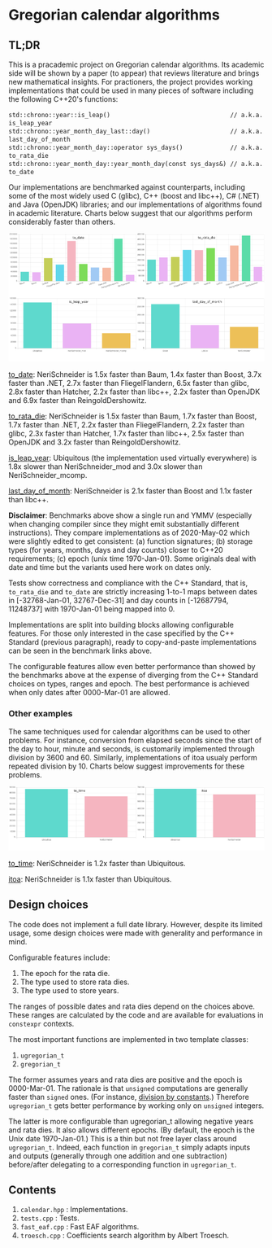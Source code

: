 # Gregorian calendar algorithms

## TL;DR

This is a pracademic project on Gregorian calendar algorithms. Its academic side will be shown by
a paper (to appear) that reviews literature and brings new mathematical insights. For practioners,
the project provides working implementations that could be used in many pieces of software including
the following C++20's functions:

    std::chrono::year::is_leap()                                 // a.k.a. is_leap_year
    std::chrono::year_month_day_last::day()                      // a.k.a. last_day_of_month
    std::chrono::year_month_day::operator sys_days()             // a.k.a. to_rata_die
    std::chrono::year_month_day::year_month_day(const sys_days&) // a.k.a. to_date

Our implementations are benchmarked against counterparts, including some of the most widely used
C (glibc), C++ (boost and libc++), C# (.NET) and Java (OpenJDK) libraries; and our implementations
of algorithms found in academic literature. Charts below suggest that our algorithms perform
considerably faster than others.

![Benchmarks](https://github.com/cassioneri/calendar/blob/master/benchmarks/benchmarks.png)

[to_date](https://quick-bench.com/q/hfPkKtGaBZFhF5dCR7Ha0ms_Z38): NeriSchneider is
1.5x faster than Baum,
1.4x faster than Boost,
3.7x faster than .NET,
2.7x faster than FliegelFlandern,
6.5x faster than glibc,
2.8x faster than Hatcher,
2.2x faster than libc++,
2.2x faster than OpenJDK and
6.9x faster than ReingoldDershowitz.

[to_rata_die](https://quick-bench.com/q/SXJ_w2Lq_F_EDkhINNCV8ZnvCz0): NeriSchneider is
1.5x faster than Baum,
1.7x faster than Boost,
1.7x faster than .NET,
2.2x faster than FliegelFlandern,
2.2x faster than glibc,
2.3x faster than Hatcher,
1.7x faster than libc++,
2.5x faster than OpenJDK and
3.2x faster than ReingoldDershowitz.

[is_leap_year](https://quick-bench.com/q/XaGQzTtRLGNhRSBDAzw4l0T0Xl8): Ubiquitous (the
implementation used virtually everywhere) is
1.8x slower than NeriSchneider_mod and
3.0x slower than NeriSchneider_mcomp.

[last_day_of_month](https://quick-bench.com/q/LYFKOSJrbpjVzHmR_EMk8AILkNI): NeriSchneider is
2.1x faster than Boost and
1.1x faster than libc++.

**Disclaimer**: Benchmarks above show a single run and YMMV (especially when changing compiler since
they might emit substantially different instructions). They compare implementations as of
2020-May-02 which were slightly edited to get consistent: (a) function signatures; (b) storage types
(for years, months, days and day counts) closer to C++20 requirements; (c) epoch (unix time
1970-Jan-01). Some originals deal with date and time but the variants used here work on dates only.

Tests show correctness and compliance with the C++ Standard, that is, `to_rata_die` and `to_date`
are strictly increasing 1-to-1 maps between dates in [-32768-Jan-01, 32767-Dec-31] and day counts in
[-12687794, 11248737] with 1970-Jan-01 being mapped into 0.

Implementations are split into building blocks allowing configurable features. For those only
interested in the case specified by the C++ Standard (previous paragraph), ready to copy-and-paste
implementations can be seen in the benchmark links above.

The configurable features allow even better performance than showed by the benchmarks above at the
expense of diverging from the C++ Standard choices on types, ranges and epoch. The best performance
is achieved when only dates after 0000-Mar-01 are allowed.

### Other examples

The same techniques used for calendar algorithms can be used to other problems. For instance,
conversion from elapsed seconds since the start of the day to hour, minute and seconds, is
customarily implemented through division by 3600 and 60. Similarly, implementations of itoa usualy
perform repeated division by 10. Charts below suggest improvements for these problems.

![Benchmarks](https://github.com/cassioneri/calendar/blob/master/benchmarks/others.png)

[to_time](https://quick-bench.com/q/n21P53DGEDPtIp6wu3YZ1ebLLtg): NeriSchneider is 1.2x faster than
Ubiquitous.

[itoa](https://quick-bench.com/q/-iNSxF1zQFE6LgUwbyuN8ae_4CQ): NeriSchneider is 1.1x faster than
Ubiquitous.

## Design choices

The code does not implement a full date library. However, despite its limited usage, some design
choices were made with generality and performance in mind.

Configurable features include:

1. The epoch for the rata die.
2. The type used to store rata dies.
3. The type used to store years.

The ranges of possible dates and rata dies depend on the choices above. These ranges are calculated
by the code and are available for evaluations in `constexpr` contexts.

The most important functions are implemented in two template classes:

1. `ugregorian_t`
2. `gregorian_t`

The former assumes years and rata dies are positive and the epoch is 0000-Mar-01. The rationale is
that `unsigned` computations are generally faster than `signed` ones. (For instance, [division by
constants](https://godbolt.org/z/4JxB4J).) Therefore `ugregorian_t` gets better performance by
working only on `unsigned` integers.

The latter is more configurable than ugregorian_t allowing negative years and rata dies. It also
allows different epochs. (By default, the epoch is the Unix date 1970-Jan-01.) This is a thin but
not free layer class around `ugregorian_t`. Indeed, each function in `gregorian_t` simply adapts
inputs and outputs (generally through one addition and one subtraction) before/after delegating to a
corresponding function in `ugregorian_t`.

## Contents

1. `calendar.hpp` : Implementations.
2. `tests.cpp`    : Tests.
3. `fast_eaf.cpp` : Fast EAF algorithms.
4. `troesch.cpp`  : Coefficients search algorithm by Albert Troesch.
